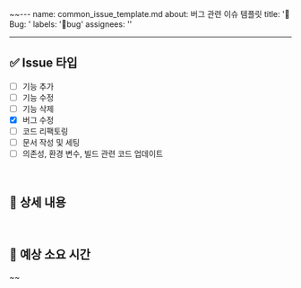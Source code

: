 ~~---
name: common_issue_template.md
about: 버그 관련 이슈 템플릿
title: '🐛Bug: '
labels: '🐛bug'
assignees: ''

---

## ✅ Issue 타입
<!--
하나 이상의 Issue 타입을 선택해주세요
-->
- [ ] 기능 추가
- [ ] 기능 수정
- [ ] 기능 삭제
- [x] 버그 수정
- [ ] 코드 리팩토링
- [ ] 문서 작성 및 세팅
- [ ] 의존성, 환경 변수, 빌드 관련 코드 업데이트

<br>

## 📂 상세 내용
<!--
	ex) Github 소셜 로그인 401 오류를 해결했습니다.
-->

<br>

## 📅 예상 소요 시간
<!-- 
  ex) 2025년 8월 1일 ~ 2025년 8월 1일
-->~~
